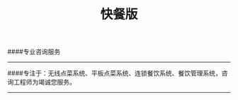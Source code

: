 ﻿---
layout: soft
title: "快餐版"
categories: [3i3i]
---
####专业咨询服务
<hr/>
####专注于：无线点菜系统、平板点菜系统、连锁餐饮系统、餐饮管理系统，咨询工程师为竭诚您服务。
<hr/>


